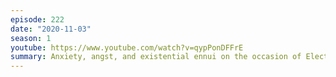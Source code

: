 ```yaml
---
episode: 222
date: "2020-11-03"
season: 1
youtube: https://www.youtube.com/watch?v=qypPonDFFrE
summary: Anxiety, angst, and existential ennui on the occasion of Election Day
---
```

